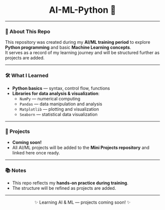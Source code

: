 <h1 align="center">AI-ML-Python 🤖</h1>

---

### 🧭 About This Repo
This repository was created during my **AI/ML training period** to explore **Python programming** and basic **Machine Learning concepts**.  
It serves as a record of my learning journey and will be structured further as projects are added.  

---

### 🛠️ What I Learned
- **Python basics** — syntax, control flow, functions  
- **Libraries for data analysis & visualization**:  
  - `NumPy` — numerical computing  
  - `Pandas` — data manipulation and analysis  
  - `Matplotlib` — plotting and visualization  
  - `Seaborn` — statistical data visualization  

---

### 🚀 Projects
- **Coming soon!**  
- All AI/ML projects will be added to the **Mini Projects repository** and linked here once ready.  

---

### 📚 Notes
- This repo reflects my **hands-on practice during training**.  
- The structure will be refined as projects are added.  

---

<p align="center">✨ Learning AI & ML — projects coming soon! ✨</p>
